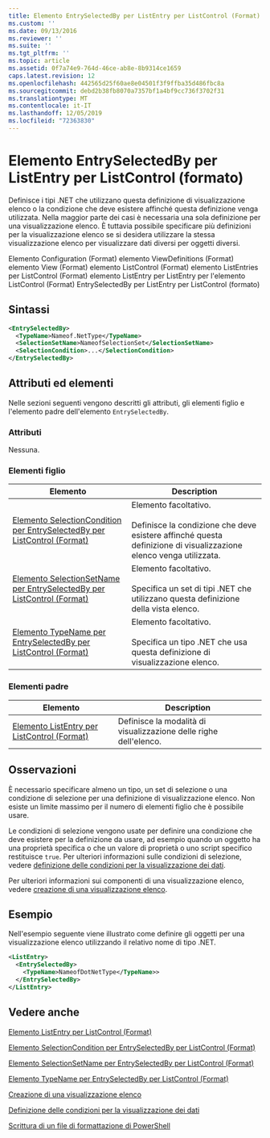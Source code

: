 ```yaml
---
title: Elemento EntrySelectedBy per ListEntry per ListControl (Format) | Microsoft Docs
ms.custom: ''
ms.date: 09/13/2016
ms.reviewer: ''
ms.suite: ''
ms.tgt_pltfrm: ''
ms.topic: article
ms.assetid: 0f7a74e9-764d-46ce-ab8e-8b9314ce1659
caps.latest.revision: 12
ms.openlocfilehash: 442565d25f60ae8e04501f3f9ffba35d486fbc8a
ms.sourcegitcommit: debd2b38fb8070a7357bf1a4bf9cc736f3702f31
ms.translationtype: MT
ms.contentlocale: it-IT
ms.lasthandoff: 12/05/2019
ms.locfileid: "72363830"
---
```

# <a name="entryselectedby-element-for-listentry-for-listcontrol-format"></a>Elemento EntrySelectedBy per ListEntry per ListControl (formato)

Definisce i tipi .NET che utilizzano questa definizione di visualizzazione elenco o la condizione che deve esistere affinché questa definizione venga utilizzata. Nella maggior parte dei casi è necessaria una sola definizione per una visualizzazione elenco. È tuttavia possibile specificare più definizioni per la visualizzazione elenco se si desidera utilizzare la stessa visualizzazione elenco per visualizzare dati diversi per oggetti diversi.

Elemento Configuration (Format) elemento ViewDefinitions (Format) elemento View (Format) elemento ListControl (Format) elemento ListEntries per ListControl (Format) elemento ListEntry per ListEntry per l'elemento ListControl (Format) EntrySelectedBy per ListEntry per ListControl (formato)

## <a name="syntax"></a>Sintassi

```xml
<EntrySelectedBy>
  <TypeName>Nameof.NetType</TypeName>
  <SelectionSetName>NameofSelectionSet</SelectionSetName>
  <SelectionCondition>...</SelectionCondition>
</EntrySelectedBy>
```

## <a name="attributes-and-elements"></a>Attributi ed elementi

Nelle sezioni seguenti vengono descritti gli attributi, gli elementi figlio e l'elemento padre dell'elemento `EntrySelectedBy`.

### <a name="attributes"></a>Attributi

Nessuna.

### <a name="child-elements"></a>Elementi figlio

|Elemento|Description|
|-------------|-----------------|
|[Elemento SelectionCondition per EntrySelectedBy per ListControl (Format)](./selectioncondition-element-for-entryselectedby-for-listcontrol-format.md)|Elemento facoltativo.<br /><br /> Definisce la condizione che deve esistere affinché questa definizione di visualizzazione elenco venga utilizzata.|
|[Elemento SelectionSetName per EntrySelectedBy per ListControl (Format)](./selectionsetname-element-for-entryselectedby-for-listcontrol-format.md)|Elemento facoltativo.<br /><br /> Specifica un set di tipi .NET che utilizzano questa definizione della vista elenco.|
|[Elemento TypeName per EntrySelectedBy per ListControl (Format)](./typename-element-for-entryselectedby-for-listcontrol-format.md)|Elemento facoltativo.<br /><br /> Specifica un tipo .NET che usa questa definizione di visualizzazione elenco.|

### <a name="parent-elements"></a>Elementi padre

|Elemento|Description|
|-------------|-----------------|
|[Elemento ListEntry per ListControl (Format)](./listentry-element-for-listcontrol-format.md)|Definisce la modalità di visualizzazione delle righe dell'elenco.|

## <a name="remarks"></a>Osservazioni

È necessario specificare almeno un tipo, un set di selezione o una condizione di selezione per una definizione di visualizzazione elenco. Non esiste un limite massimo per il numero di elementi figlio che è possibile usare.

Le condizioni di selezione vengono usate per definire una condizione che deve esistere per la definizione da usare, ad esempio quando un oggetto ha una proprietà specifica o che un valore di proprietà o uno script specifico restituisce `true`. Per ulteriori informazioni sulle condizioni di selezione, vedere [definizione delle condizioni per la visualizzazione dei dati](./defining-conditions-for-displaying-data.md).

Per ulteriori informazioni sui componenti di una visualizzazione elenco, vedere [creazione di una visualizzazione elenco](./creating-a-list-view.md).

## <a name="example"></a>Esempio

Nell'esempio seguente viene illustrato come definire gli oggetti per una visualizzazione elenco utilizzando il relativo nome di tipo .NET.

```xml
<ListEntry>
  <EntrySelectedBy>
    <TypeName>NameofDotNetType</TypeName>>
  </EntrySelectedBy>
</ListEntry>
```

## <a name="see-also"></a>Vedere anche

[Elemento ListEntry per ListControl (Format)](./listentry-element-for-listcontrol-format.md)

[Elemento SelectionCondition per EntrySelectedBy per ListControl (Format)](./selectioncondition-element-for-entryselectedby-for-listcontrol-format.md)

[Elemento SelectionSetName per EntrySelectedBy per ListControl (Format)](./selectionsetname-element-for-entryselectedby-for-listcontrol-format.md)

[Elemento TypeName per EntrySelectedBy per ListControl (Format)](./typename-element-for-entryselectedby-for-listcontrol-format.md)

[Creazione di una visualizzazione elenco](./creating-a-list-view.md)

[Definizione delle condizioni per la visualizzazione dei dati](./defining-conditions-for-displaying-data.md)

[Scrittura di un file di formattazione di PowerShell](./writing-a-powershell-formatting-file.md)

